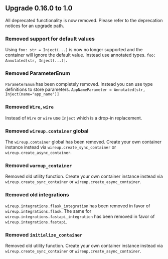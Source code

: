## Upgrade 0.16.0 to 1.0

All deprecated functionality is now removed. Please refer to the deprecation notices for an upgrade path.

### Removed support for default values

Using `foo: str = Inject(...)` is now no longer supported and the container will ignore the default value. Instead use annotated types. `foo: Annotated[str, Inject(...)]`.

### Removed ParameterEnum

`ParameterEnum` has been completely removed. Instead you can use type definitions to store parameters. `AppNameParameter = Annotated[str, Inject(name="app_name")]`

### Removed `Wire`, `wire`

Instead of `Wire` or `wire` use `Inject` which is a drop-in replacement.

### Removed `wireup.container` global

The `wireup.container` global has been removed. Create your own container instance instead via `wireup.create_sync_container` or `wireup.create_async_container`.

### Removed `warmup_container`

Removed old utility function. Create your own container instance instead via `wireup.create_sync_container` or `wireup.create_async_container`.

### Removed old integrations

`wireup.integrations.flask_integration` has been removed in favor of `wireup.integrations.flask`.
The same for `wireup.integrations.fastapi_integration` has been removed in favor of `wireup.integrations.fastapi`.

### Removed `initialize_container`

Removed old utility function. Create your own container instance instead via `wireup.create_sync_container` or `wireup.create_async_container`.
